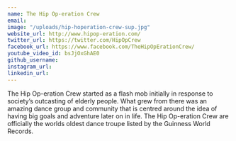 ```yaml
---
name: The Hip Op-eration Crew
email: 
image: "/uploads/hip-hoperation-crew-sup.jpg"
website_url: http://www.hipop-eration.com/
twitter_url: https://twitter.com/HipOpCrew
facebook_url: https://www.facebook.com/TheHipOpErationCrew/
youtube_video_id: bsJjOxGhAE0
github_username: 
instagram_url: 
linkedin_url: 
---
```


The Hip Op-eration Crew started as a flash mob initially in response to society’s outcasting of elderly people. What grew from there was an amazing dance group and community that is centred around the idea of having big goals and adventure later on in life. The Hip Op-eration Crew are officially the worlds oldest dance troupe listed by the Guinness World Records.
